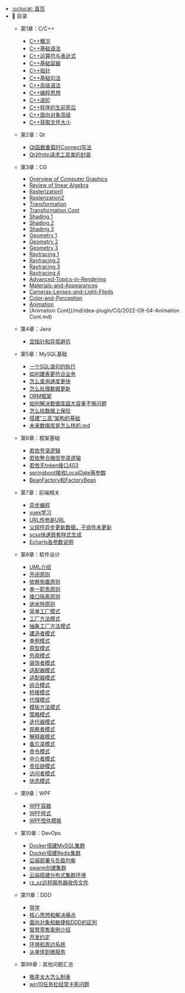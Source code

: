 - [:octocat: 首页](/README)
- :memo: 目录
   - 第1章：C/C++
   
     - [C++概况](/md/idea-plugin/CPP/2022-08-11-C++概况.md)
     - [C++基础语法](/md/idea-plugin/CPP/2022-08-11-C++基础语法.md)
     - [C++运算符与表达式](/md/idea-plugin/CPP/2022-08-12-C++运算符与表达式.md)
     - [C++基础容器](/md/idea-plugin/CPP/2022-08-13-C++基础容器.md)
     - [C++指针](/md/idea-plugin/CPP/2022-08-13-C++指针.md)
     - [C++基础句法](/md/idea-plugin/CPP/2022-08-14-C++基础句法.md)
     - [C++高级语法](/md/idea-plugin/CPP/2022-08-15-C++高级语法.md)
     - [C++编程思想](/md/idea-plugin/CPP/2022-08-15-C++编程思想.md)
     - [C++进阶](/md/idea-plugin/CPP/2022-08-16-C++进阶.md)
     - [C++程序的生前死后](/md/idea-plugin/CPP/2022-08-20-C++程序的生前死后.md)
     - [C++面向对象高级](/md/idea-plugin/CPP/2022-08-21-C++面向对象高级.md)
     - [C++获取文件大小](/md/idea-plugin/CPP/2023-03-01-C++获取文件大小.md)
   
  - 第2章：Qt
  
    - [Qt函数重载时Connect写法](/md/idea-plugin/Qt/2022-07-27-Qt信号函数重载时connect写法.md)
    - [Qt对http请求工具类的封装](/md/idea-plugin/Qt/2022-07-29-Qt对http请求工具类的封装.md)
   
   
   - 第3章：CG
      
     - [Overview of Computer Graphics](/md/idea-plugin/CG/2022-08-21-Overview-of-Computer-Graphics.md)
     - [Review of linear Algebra](/md/idea-plugin/CG/2022-08-22-Review-of-linear-Algebra.md)
     - [Rasterization1](/md/idea-plugin/CG/2022-08-23-Rasterization-1.md)
     - [Rasterization2](/md/idea-plugin/CG/2022-08-23-Rasterization-2.md)
     - [Transformation](/md/idea-plugin/CG/2022-08-23-Transformation.md)
     - [Transformation Cont](/md/idea-plugin/CG/2022-08-23-Transformation-Cont.md)
     - [Shading 1](/md/idea-plugin/CG/2022-08-25-Shading-1.md)
     - [Shading 2](/md/idea-plugin/CG/2022-08-25-Shading-2.md)
     - [Shading 3](/md/idea-plugin/CG/2022-08-25-Shading-3.md)
     - [Geometry 1](/md/idea-plugin/CG/2022-08-27-Geometry-1.md)
     - [Geometry 2](/md/idea-plugin/CG/2022-08-27-Geometry-2.md)
     - [Geometry 3](/md/idea-plugin/CG/2022-08-27-Geometry-3.md)
     - [Raytracing 1](/md/idea-plugin/CG/2022-08-27-Raytracing-1.md)
     - [Raytracing 2](/md/idea-plugin/CG/2022-08-27-Raytracing-2.md)
     - [Raytracing 3](/md/idea-plugin/CG/2022-08-27-Raytracing-3.md)
     - [Raytracing 4](/md/idea-plugin/CG/2022-08-30-Raytracing-4.md)
     - [Advanced-Topics-in-Rendering](/md/idea-plugin/CG/2022-08-31-Advanced-Topics-in-Rendering.md)
     - [Materials-and-Appearances](/md/idea-plugin/CG/2022-08-31-Materials-and-Appearances.md)
     - [Cameras-Lenses-and-Light-Fileds](docs/md/idea-plugin/CG/2022-09-03-Cameras-Lenses-and-Light-Fileds.md)
     - [Color-and-Perception](/md/idea-plugin/CG/2022-09-03-Color-and-Perception.md)
     - [Animation](/md/idea-plugin/CG/2022-09-04-Animation.md)
     - [Animation Cont](/md/idea-plugin/CG/2022-09-04-Animation Cont.md)
     
   - 第4章：Java
   
       - [空指针和异常避坑](/md/idea-plugin/java/2022-07-07-Java空指针和异常.md)
        
   - 第5章：MySQL基础
   
       - [一个SQL语句的执行](/md/idea-plugin/mysql/2022-08-07-一个SQL语句如何执行.md)
       - [如何建表更符合业务](/md/idea-plugin/mysql/2022-08-08-如何建表更符合业务.md)
       - [怎么查询速度更快](/md/idea-plugin/mysql/2022-08-10-怎么查询速度更快.md)
       - [怎么处理数据更新](/md/idea-plugin/mysql/2022-09-17-怎么处理数据更新.md)           
       - [ORM框架](/md/idea-plugin/mysql/2022-09-18-ORM框架.md)  
       - [如何解决数据库超大容量不够问题](/md/idea-plugin/mysql/2022-09-18-如何解决数据库超大容量不够问题.md)  
       - [怎么给数据上保险](/md/idea-plugin/mysql/2022-09-18-怎么给数据上保险.md)  
       - [搭建“三高”架构的基础](/md/idea-plugin/mysql/2022-09-18-搭建“三高”架构的基础.md)  
       - [未来数据库是怎么样的.md](/md/idea-plugin/mysql/2022-09-18-未来数据库是怎么样的.md)   
      
   - 第6章：框架基础
   
     - [若依登录逻辑](/md/idea-plugin/RuoYi/2022-06-29-若依登录逻辑.md) 
     - [若依整合微信登录逻辑](/md/idea-plugin/RuoYi/2022-05-18-父组件异步更新数据子组件未同步.md)  
     - [若依无token接口403](/md/idea-plugin/RuoYi/2022-07-29-若依由于token的问题接口403.md)  
     - [springboot接收LocalDate等参数](/md/idea-plugin/springboot/2022-07-20-springboot前端传参是LocalDate类型解析.md)
     - [BeanFactory和FactoryBean](/md/idea-plugin/springboot/2022-03-05-BeanFactory与FactoryBean的区别.md)
      
   - 第7章：前端相关
      
      - [异步编程](/md/idea-plugin/frontend/2022-04-19-promise-async-await异步编程.md)
      - [vuex学习](/md/idea-plugin/frontend/2022-04-20-vuex学习.md)
      - [URL传参是URL](/md/idea-plugin/frontend/2022-05-17-微信小程序URL传参是URL.md)
      - [父组件异步更新数据，子组件未更新](/md/idea-plugin/frontend/2022-05-18-父组件异步更新数据子组件未同步.md)
      - [scss快速嵌套样式生成](/md/idea-plugin/frontend/2022-06-29-快速生成页面的scss嵌套结构.md)
      - [Echarts各参数说明](/md/idea-plugin/frontend/2022-03-10-Echarts各参数说明.md)        
      
   - 第8章：软件设计

      - [UML介绍](/md/idea-plugin/designPattern/2022-06-06-UML介绍.md)   
      - [开闭原则](/md/idea-plugin/designPattern/2022-06-07-开闭原则.md)
      - [依赖倒置原则](/md/idea-plugin/designPattern/2022-06-07-依赖倒置原则.md)
      - [单一职责原则](/md/idea-plugin/designPattern/2022-06-07-单一职责原则.md)
      - [接口隔离原则](/md/idea-plugin/designPattern/2022-06-07-接口隔离原则.md)
      - [迪米特原则](/md/idea-plugin/designPattern/2022-06-07-迪米特原则.md)
      - [简单工厂模式](/md/idea-plugin/designPattern/2022-06-07-简单工厂模式.md)  
      - [工厂方法模式](/md/idea-plugin/designPattern/2022-06-07-工厂方法模式.md)   
      - [抽象工厂方法模式](/md/idea-plugin/designPattern/2022-06-07-抽象工厂方法.md)
      - [建造者模式](/md/idea-plugin/designPattern/2022-06-08-建造者模式.md)
      - [单例模式](/md/idea-plugin/designPattern/2022-06-09-单例模式.md)
      - [原型模式](/md/idea-plugin/designPattern/2022-06-21-原型模式.md)
      - [外观模式](/md/idea-plugin/designPattern/2022-06-21-外观模式.md)
      - [装饰者模式](/md/idea-plugin/designPattern/2022-06-21-装饰者模式.md)
      - [适配器模式](/md/idea-plugin/designPattern/2022-06-22-适配器模式.md)
      - [适配器模式](/md/idea-plugin/designPattern/2022-06-22-享元模式.md)
      - [组合模式](/md/idea-plugin/designPattern/2022-06-22-组合模式.md)
      - [桥接模式](/md/idea-plugin/designPattern/2022-06-22-桥接模式.md)
      - [代理模式](/md/idea-plugin/designPattern/2022-07-01-代理模式.md)
      - [模板方法模式](/md/idea-plugin/designPattern/2022-07-02-模板方法模式.md)
      - [策略模式](/md/idea-plugin/designPattern/2022-07-02-策略模式.md)
      - [迭代器模式](/md/idea-plugin/designPattern/2022-07-02-迭代器模式.md)
      - [观察者模式](/md/idea-plugin/designPattern/2022-07-02-观察者模式.md)
      - [解释器模式](/md/idea-plugin/designPattern/2022-07-03-解释器模式.md)
      - [备忘录模式](/md/idea-plugin/designPattern/2022-07-03-备忘录模式.md)
      - [命令模式](/md/idea-plugin/designPattern/2022-07-03-命令模式.md)
      - [中介者模式](/md/idea-plugin/designPattern/2022-07-03-中介者模式.md)
      - [责任链模式](/md/idea-plugin/designPattern/2022-07-03-责任链模式.md)
      - [访问者模式](/md/idea-plugin/designPattern/2022-07-03-访问者模式.md)
      - [状态模式](/md/idea-plugin/designPattern/2022-07-03-状态模式.md)
      
   - 第9章：WPF  
   
      - [WPF容器](/md/idea-plugin/WPF/2022-06-09-WPF容器.md)
      - [WPF样式](/md/idea-plugin/WPF/2022-06-10-WPF样式.md)
      - [WPF控件模板](/md/idea-plugin/WPF/2022-06-10-WPF控件模板.md)
         
   - 第10章：DevOps
   
      - [Docker搭建MySQL集群](/md/idea-plugin/DevOps/2022-06-05-Docker搭建MySQL集群.md)
      - [Docker搭建Redis集群](/md/idea-plugin/DevOps/2022-06-05-Docker搭建Redis集群.md)
      - [后端部署与负载均衡](/md/idea-plugin/DevOps/2022-06-05-后端项目部署与负载均衡.md) 
      - [swarm创建集群](/md/idea-plugin/DevOps/2022-06-06-swarm创建集群.md) 
      - [云端搭建分布式集群环境](/md/idea-plugin/DevOps/2022-06-06-云端搭建分布式集群环境.md)
      - [rz_sz远程服务器收传文件](/md/idea-plugin/DevOps/2022-03-09-rz_sz远程服务器收传文件.md)
      
     
   - 第11章：DDD
   
     - [导学](/md/idea-plugin/DDD/2022-07-17-领域驱动导学.md)
     - [核心思想和解决痛点](/md/idea-plugin/DDD/2022-07-17-DDD的核心思想和解决的痛点问题.md)
     - [面向对象和敏捷和DDD的区别](/md/idea-plugin/DDD/2022-07-17-面向对象和敏捷与DDD的区别与联系.md)
     - [智慧零售案例介绍](/md/idea-plugin/DDD/2022-07-17-智慧零售案例项目介绍.md)
     - [开发约定](/md/idea-plugin/DDD/2022-07-31-环境准备、开发约定和框架说明.md)
     - [环境和周边系统](/md/idea-plugin/DDD/2022-08-07-环境和周边系统说明.md)
     - [从单体到微服务](/md/idea-plugin/DDD/2022-08-07-DDD从单体到微服务.md)
     
     
   - 第99章：其他问题汇总
      
      - [极差太大怎么制表](/md/idea-plugin/others/2022-03-16-纵坐标极差太大怎么做表.md)
      - [win10任务栏经常卡死问题](/md/idea-plugin/others/2022-05-01-win10任务栏卡死.md)
      

